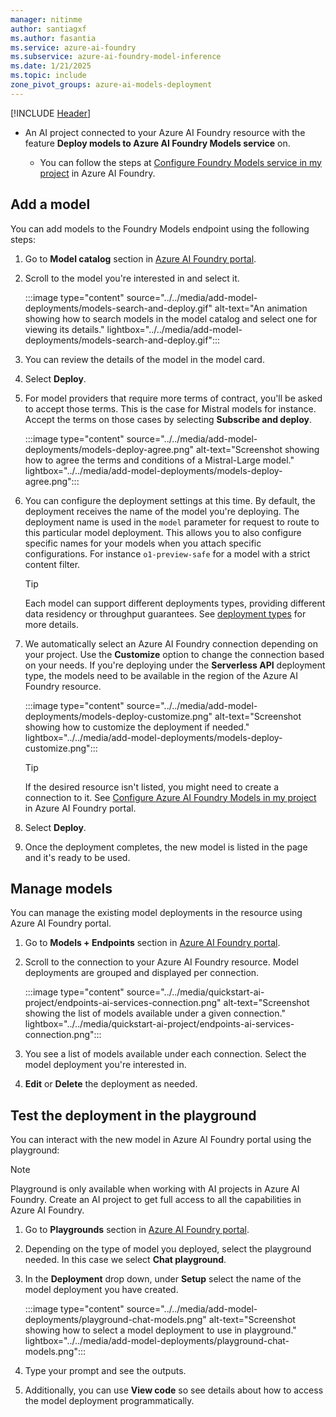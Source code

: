 ```yaml
---
manager: nitinme
author: santiagxf
ms.author: fasantia 
ms.service: azure-ai-foundry
ms.subservice: azure-ai-foundry-model-inference
ms.date: 1/21/2025
ms.topic: include
zone_pivot_groups: azure-ai-models-deployment
---
```


[!INCLUDE [Header](intro.md)]

* An AI project connected to your Azure AI Foundry resource with the feature **Deploy models to Azure AI Foundry Models service** on.

  * You can follow the steps at [Configure Foundry Models service in my project](../../how-to/quickstart-ai-project.md#configure-the-project-to-use-foundry-models) in Azure AI Foundry.

## Add a model

You can add models to the Foundry Models endpoint using the following steps:

1. Go to **Model catalog** section in [Azure AI Foundry portal](https://ai.azure.com/explore/models).

2. Scroll to the model you're interested in and select it.

   :::image type="content" source="../../media/add-model-deployments/models-search-and-deploy.gif" alt-text="An animation showing how to search models in the model catalog and select one for viewing its details." lightbox="../../media/add-model-deployments/models-search-and-deploy.gif":::

3. You can review the details of the model in the model card.

4. Select **Deploy**.

5. For model providers that require more terms of contract, you'll be asked to accept those terms. This is the case for Mistral models for instance. Accept the terms on those cases by selecting **Subscribe and deploy**.

   :::image type="content" source="../../media/add-model-deployments/models-deploy-agree.png" alt-text="Screenshot showing how to agree the terms and conditions of a Mistral-Large model." lightbox="../../media/add-model-deployments/models-deploy-agree.png":::

6. You can configure the deployment settings at this time. By default, the deployment receives the name of the model you're deploying. The deployment name is used in the `model` parameter for request to route to this particular model deployment. This allows you to also configure specific names for your models when you attach specific configurations. For instance `o1-preview-safe` for a model with a strict content filter.

   > [!TIP]
   > Each model can support different deployments types, providing different data residency or throughput guarantees. See [deployment types](../../concepts/deployment-types.md) for more details.

5. We automatically select an Azure AI Foundry connection depending on your project. Use the **Customize** option to change the connection based on your needs. If you're deploying under the **Serverless API** deployment type, the models need to be available in the region of the Azure AI Foundry resource.
   
   :::image type="content" source="../../media/add-model-deployments/models-deploy-customize.png" alt-text="Screenshot showing how to customize the deployment if needed." lightbox="../../media/add-model-deployments/models-deploy-customize.png":::

   > [!TIP]
   > If the desired resource isn't listed, you might need to create a connection to it. See [Configure Azure AI Foundry Models in my project](../../how-to/configure-project-connection.md) in Azure AI Foundry portal.

6. Select **Deploy**.

7. Once the deployment completes, the new model is listed in the page and it's ready to be used.

## Manage models

You can manage the existing model deployments in the resource using Azure AI Foundry portal.

1. Go to **Models + Endpoints** section in [Azure AI Foundry portal](https://ai.azure.com/?cid=learnDocs).

2. Scroll to the connection to your Azure AI Foundry resource. Model deployments are grouped and displayed per connection.

   :::image type="content" source="../../media/quickstart-ai-project/endpoints-ai-services-connection.png" alt-text="Screenshot showing the list of models available under a given connection." lightbox="../../media/quickstart-ai-project/endpoints-ai-services-connection.png":::

3. You see a list of models available under each connection. Select the model deployment you're interested in.

4. **Edit** or **Delete** the deployment as needed.


## Test the deployment in the playground

You can interact with the new model in Azure AI Foundry portal using the playground:

> [!NOTE]
> Playground is only available when working with AI projects in Azure AI Foundry. Create an AI project to get full access to all the capabilities in Azure AI Foundry.

1. Go to **Playgrounds** section in [Azure AI Foundry portal](https://ai.azure.com/?cid=learnDocs).

2. Depending on the type of model you deployed, select the playground needed. In this case we select **Chat playground**.

3. In the **Deployment** drop down, under **Setup** select the name of the model deployment you have created.

   :::image type="content" source="../../media/add-model-deployments/playground-chat-models.png" alt-text="Screenshot showing how to select a model deployment to use in playground." lightbox="../../media/add-model-deployments/playground-chat-models.png":::

4. Type your prompt and see the outputs.

5. Additionally, you can use **View code** so see details about how to access the model deployment programmatically.

